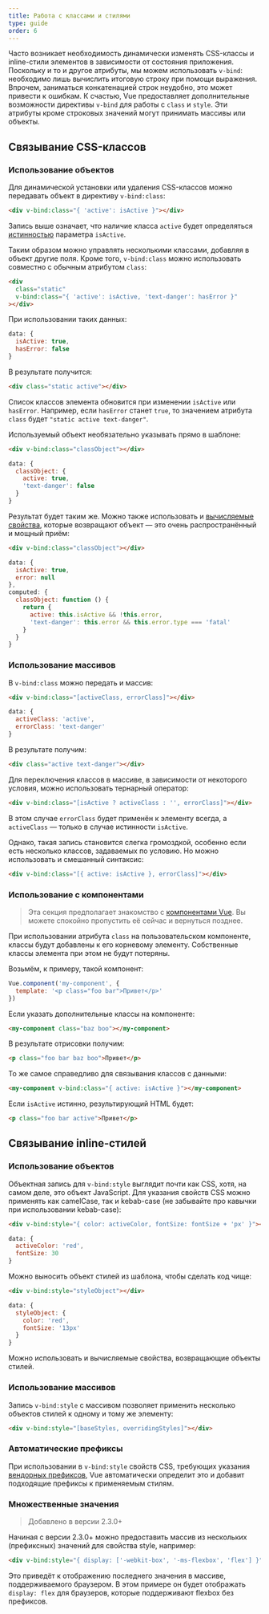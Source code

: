 ```yaml
---
title: Работа с классами и стилями
type: guide
order: 6
---
```


Часто возникает необходимость динамически изменять CSS-классы и inline-стили элементов в зависимости от состояния приложения. Поскольку и то и другое атрибуты, мы можем использовать `v-bind`: необходимо лишь вычислить итоговую строку при помощи выражения. Впрочем, заниматься конкатенацией строк неудобно, это может привести к ошибкам. К счастью, Vue предоставляет дополнительные возможности директивы `v-bind` для работы с `class` и `style`. Эти атрибуты кроме строковых значений могут принимать массивы или объекты.

## Связывание CSS-классов

### Использование объектов

Для динамической установки или удаления CSS-классов можно передавать объект в директиву `v-bind:class`:

```html
<div v-bind:class="{ 'active': isActive }"></div>
```

Запись выше означает, что наличие класса `active` будет определяться [истинностью](https://developer.mozilla.org/en-US/docs/Glossary/Truthy) параметра `isActive`.

Таким образом можно управлять несколькими классами, добавляя в объект другие поля. Кроме того, `v-bind:class` можно использовать совместно с обычным атрибутом `class`:

```html
<div
  class="static"
  v-bind:class="{ 'active': isActive, 'text-danger': hasError }"
></div>
```

При использовании таких данных:

```js
data: {
  isActive: true,
  hasError: false
}
```

В результате получится:

```html
<div class="static active"></div>
```

Список классов элемента обновится при изменении `isActive` или `hasError`. Например, если `hasError` станет `true`, то значением атрибута `class` будет `"static active text-danger"`.

Используемый объект необязательно указывать прямо в шаблоне:

```html
<div v-bind:class="classObject"></div>
```
```js
data: {
  classObject: {
    active: true,
    'text-danger': false
  }
}
```

Результат будет таким же. Можно также использовать и [вычисляемые свойства](computed.html), которые возвращают объект — это очень распространённый и мощный приём:

```html
<div v-bind:class="classObject"></div>
```
```js
data: {
  isActive: true,
  error: null
},
computed: {
  classObject: function () {
    return {
      active: this.isActive && !this.error,
      'text-danger': this.error && this.error.type === 'fatal'
    }
  }
}
```

### Использование массивов

В `v-bind:class` можно передать и массив:

```html
<div v-bind:class="[activeClass, errorClass]"></div>
```
```js
data: {
  activeClass: 'active',
  errorClass: 'text-danger'
}
```

В результате получим:

```html
<div class="active text-danger"></div>
```

Для переключения классов в массиве, в зависимости от некоторого условия, можно использовать тернарный оператор:

```html
<div v-bind:class="[isActive ? activeClass : '', errorClass]"></div>
```

В этом случае `errorClass` будет применён к элементу всегда, а `activeClass` — только в случае истинности `isActive`.

Однако, такая запись становится слегка громоздкой, особенно если есть несколько классов, задаваемых по условию. Но можно использовать и смешанный синтаксис:

```html
<div v-bind:class="[{ active: isActive }, errorClass]"></div>
```

### Использование с компонентами

> Эта секция предполагает знакомство с [компонентами Vue](components.html). Вы можете спокойно пропустить её сейчас и вернуться позднее.

При использовании атрибута `class` на пользовательском компоненте, классы будут добавлены к его корневому элементу. Собственные классы элемента при этом не будут потеряны.

Возьмём, к примеру, такой компонент:

```js
Vue.component('my-component', {
  template: '<p class="foo bar">Привет</p>'
})
```

Если указать дополнительные классы на компоненте:

```html
<my-component class="baz boo"></my-component>
```

В результате отрисовки получим:

```html
<p class="foo bar baz boo">Привет</p>
```

То же самое справедливо для связывания классов с данными:

```html
<my-component v-bind:class="{ active: isActive }"></my-component>
```

Если `isActive` истинно, результирующий HTML будет:

```html
<p class="foo bar active">Привет</p>
```

## Связывание inline-стилей

### Использование объектов

Объектная запись для `v-bind:style` выглядит почти как CSS, хотя, на самом деле, это объект JavaScript. Для указания свойств CSS можно применять как camelCase, так и kebab-case (не забывайте про кавычки при использовании kebab-case):

```html
<div v-bind:style="{ color: activeColor, fontSize: fontSize + 'px' }"></div>
```
```js
data: {
  activeColor: 'red',
  fontSize: 30
}
```

Можно выносить объект стилей из шаблона, чтобы сделать код чище:

```html
<div v-bind:style="styleObject"></div>
```
```js
data: {
  styleObject: {
    color: 'red',
    fontSize: '13px'
  }
}
```

Можно использовать и вычисляемые свойства, возвращающие объекты стилей.

### Использование массивов

Запись `v-bind:style` с массивом позволяет применить несколько объектов стилей к одному и тому же элементу:

```html
<div v-bind:style="[baseStyles, overridingStyles]"></div>
```

### Автоматические префиксы

При использовании в `v-bind:style` свойств CSS, требующих указания [вендорных префиксов](https://developer.mozilla.org/en-US/docs/Glossary/Vendor_Prefix), Vue автоматически определит это и добавит подходящие префиксы к применяемым стилям.

### Множественные значения

> Добавлено в версии 2.3.0+

Начиная с версии 2.3.0+ можно предоставить массив из нескольких (префиксных) значений для свойства style, например:

```html
<div v-bind:style="{ display: ['-webkit-box', '-ms-flexbox', 'flex'] }"></div>
```

Это приведёт к отображению последнего значения в массиве, поддерживаемого браузером. В этом примере он будет отображать `display: flex` для браузеров, которые поддерживают flexbox без префиксов.
